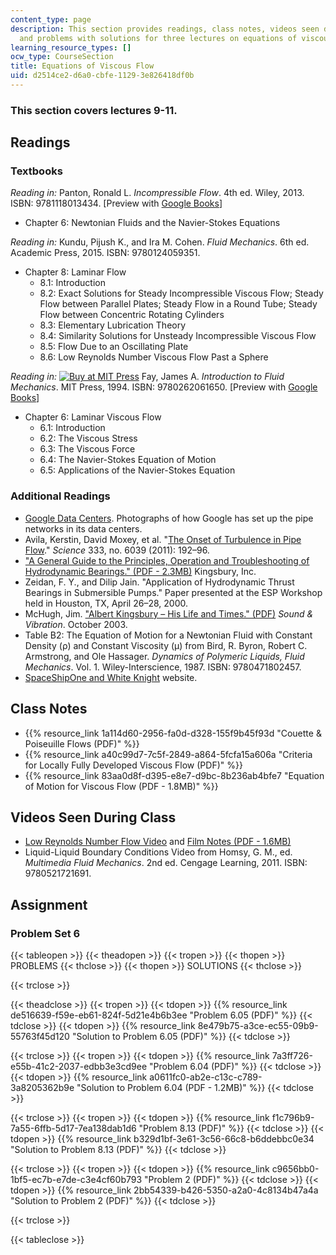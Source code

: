 ```yaml
---
content_type: page
description: This section provides readings, class notes, videos seen during class,
  and problems with solutions for three lectures on equations of viscous flow.
learning_resource_types: []
ocw_type: CourseSection
title: Equations of Viscous Flow
uid: d2514ce2-d6a0-cbfe-1129-3e826418df0b
---
```


### This section covers lectures 9-11.

Readings
--------

### Textbooks

_Reading in:_ Panton, Ronald L. _Incompressible Flow_. 4th ed. Wiley, 2013. ISBN: 9781118013434. \[Preview with [Google Books](http://books.google.com/books?id=sa4eAAAAQBAJ&pg=PAfrontcover)\]

*   Chapter 6: Newtonian Fluids and the Navier-Stokes Equations

_Reading in:_ Kundu, Pijush K., and Ira M. Cohen. _Fluid Mechanics_. 6th ed. Academic Press, 2015. ISBN: 9780124059351.

*   Chapter 8: Laminar Flow
    *   8.1: Introduction
    *   8.2: Exact Solutions for Steady Incompressible Viscous Flow; Steady Flow between Parallel Plates; Steady Flow in a Round Tube; Steady Flow between Concentric Rotating Cylinders
    *   8.3: Elementary Lubrication Theory
    *   8.4: Similarity Solutions for Unsteady Incompressible Viscous Flow
    *   8.5: Flow Due to an Oscillating Plate
    *   8.6: Low Reynolds Number Viscous Flow Past a Sphere

_Reading in:_ [![Buy at MIT
Press](/images/mp_logo.gif)](https://mitpress.mit.edu/9780262061650) Fay, James A. _Introduction to Fluid Mechanics_. MIT Press, 1994. ISBN: 9780262061650. \[Preview with [Google Books](http://books.google.com/books?id=XGVpue4954wC&pg=PAfrontcover)\]

*   Chapter 6: Laminar Viscous Flow
    *   6.1: Introduction
    *   6.2: The Viscous Stress
    *   6.3: The Viscous Force
    *   6.4: The Navier-Stokes Equation of Motion
    *   6.5: Applications of the Navier-Stokes Equation

### Additional Readings

*   [Google Data Centers](http://www.google.com/about/datacenters/gallery/#/). Photographs of how Google has set up the pipe networks in its data centers.
*   Avila, Kerstin, David Moxey, et al. "[The Onset of Turbulence in Pipe Flow](http://dx.doi.org/10.1126/science.1203223)." _Science_ 333, no. 6039 (2011): 192–96.
*   ["A General Guide to the Principles, Operation and Troubleshooting of Hydrodynamic Bearings." (PDF - 2.3MB)](http://www.kingsbury.com/pdf/universe_brochure.pdf) Kingsbury, Inc.
*   Zeidan, F. Y., and Dilip Jain. "Application of Hydrodynamic Thrust Bearings in Submersible Pumps." Paper presented at the ESP Workshop held in Houston, TX, April 26–28, 2000.
*   McHugh, Jim. ["Albert Kingsbury – His Life and Times." (PDF)](http://www.massengineers.com/Documents/albert_kingsbury.pdf) _Sound & Vibration_. October 2003.
*   Table B2: The Equation of Motion for a Newtonian Fluid with Constant Density (ρ) and Constant Viscosity (μ) from Bird, R. Byron, Robert C. Armstrong, and Ole Hassager. _Dynamics of Polymeric Liquids, Fluid Mechanics_. Vol. 1. Wiley-Interscience, 1987. ISBN: 9780471802457.
*   [SpaceShipOne and White Knight](https://airandspace.si.edu/multimedia-gallery/spaceshipone-and-white-knightnasm-9a03260jpg) website.

Class Notes
-----------

*   {{% resource_link 1a114d60-2956-fa0d-d328-155f9b45f93d "Couette & Poiseuille Flows (PDF)" %}}
*   {{% resource_link a40c99d7-7c5f-2849-a864-5fcfa15a606a "Criteria for Locally Fully Developed Viscous Flow (PDF)" %}}
*   {{% resource_link 83aa0d8f-d395-e8e7-d9bc-8b236ab4bfe7 "Equation of Motion for Viscous Flow (PDF - 1.8MB)" %}}

Videos Seen During Class
------------------------

*   [Low Reynolds Number Flow Video](https://youtu.be/51-6QCJTAjU) and [Film Notes (PDF - 1.6MB)](http://web.mit.edu/hml/ncfmf/07LRNF.pdf)
*   Liquid-Liquid Boundary Conditions Video from Homsy, G. M., ed. _Multimedia Fluid Mechanics_. 2nd ed. Cengage Learning, 2011. ISBN: 9780521721691.

Assignment
----------

### Problem Set 6

{{< tableopen >}}
{{< theadopen >}}
{{< tropen >}}
{{< thopen >}}
PROBLEMS
{{< thclose >}}
{{< thopen >}}
SOLUTIONS
{{< thclose >}}

{{< trclose >}}

{{< theadclose >}}
{{< tropen >}}
{{< tdopen >}}
{{% resource_link de516639-f59e-eb61-824f-5d21e4b6b3ee "Problem 6.05 (PDF)" %}}
{{< tdclose >}}
{{< tdopen >}}
{{% resource_link 8e479b75-a3ce-ec55-09b9-55763f45d120 "Solution to Problem 6.05 (PDF)" %}}
{{< tdclose >}}

{{< trclose >}}
{{< tropen >}}
{{< tdopen >}}
{{% resource_link 7a3ff726-e55b-41c2-2037-edbb3e3cd9ee "Problem 6.04 (PDF)" %}}
{{< tdclose >}}
{{< tdopen >}}
{{% resource_link a0611fc0-ab2e-c13c-c789-3a8205362b9e "Solution to Problem 6.04 (PDF - 1.2MB)" %}}
{{< tdclose >}}

{{< trclose >}}
{{< tropen >}}
{{< tdopen >}}
{{% resource_link f1c796b9-7a55-6ffb-5d17-7ea138dab1d6 "Problem 8.13 (PDF)" %}}
{{< tdclose >}}
{{< tdopen >}}
{{% resource_link b329d1bf-3e61-3c56-66c8-b6ddebbc0e34 "Solution to Problem 8.13 (PDF)" %}}
{{< tdclose >}}

{{< trclose >}}
{{< tropen >}}
{{< tdopen >}}
{{% resource_link c9656bb0-1bf5-ec7b-e7de-c3e4cf60b793 "Problem 2 (PDF)" %}}
{{< tdclose >}}
{{< tdopen >}}
{{% resource_link 2bb54339-b426-5350-a2a0-4c8134b47a4a "Solution to Problem 2 (PDF)" %}}
{{< tdclose >}}

{{< trclose >}}

{{< tableclose >}}